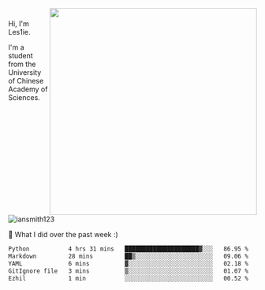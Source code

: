 <img align="right" src="https://github-readme-stats.vercel.app/api?username=iansmith123&show_icons=true&hide_border=true" width="420">

### 
Hi, I'm Les1ie. 

I'm a student from the University of Chinese Academy of Sciences.

<img src="https://komarev.com/ghpvc/?username=iansmith123" alt="iansmith123" />




🔭 What I did over the past week :)
<!--START_SECTION:waka-->

```txt
Python           4 hrs 31 mins   █████████████████████▓░░░   86.95 %
Markdown         28 mins         ██▒░░░░░░░░░░░░░░░░░░░░░░   09.06 %
YAML             6 mins          ▓░░░░░░░░░░░░░░░░░░░░░░░░   02.18 %
GitIgnore file   3 mins          ▒░░░░░░░░░░░░░░░░░░░░░░░░   01.07 %
Ezhil            1 min           ░░░░░░░░░░░░░░░░░░░░░░░░░   00.52 %
```

<!--END_SECTION:waka-->


<!--
**IanSmith123/IanSmith123** is a ✨ _special_ ✨ repository because its `README.md` (this file) appears on your GitHub profile.
<img src="https://github.githubassets.com/images/spinners/octocat-spinner-64.gif">

Here are some ideas to get you started:

- 🔭 I’m currently working on ...
- 🌱 I’m currently learning ...
- 👯 I’m looking to collaborate on ...
- 🤔 I’m looking for help with ...
- 💬 Ask me about ...
- 📫 How to reach me: ...
- 😄 Pronouns: ...
- ⚡ Fun fact: ...
-->
